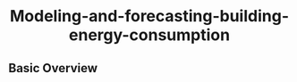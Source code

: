 <p align="center"><img width="300" ></p>
<h1 align="center">Modeling-and-forecasting-building-energy-consumption</h1>
<h2 align="left">Basic Overview</h2>
